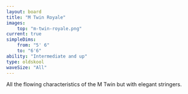 ```yaml
---
layout: board
title: "M Twin Royale"
images:
    top: "m-twin-royale.png"
current: true
simpleDims:
    from: "5' 6"
    to: "6'6"
ability: "Intermediate and up"
type: oldskool
waveSize: "All"
---
```

All the flowing characteristics of the M Twin but with elegant stringers.
